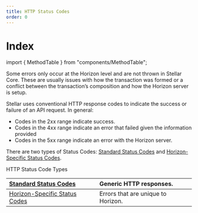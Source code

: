 ```yaml
---
title: HTTP Status Codes
order: 0
---
```


# Index

import { MethodTable } from "components/MethodTable";

Some errors only occur at the Horizon level and are not thrown in Stellar Core. These are usually issues with how the transaction was formed or a conflict between the transaction’s composition and how the Horizon server is setup.

Stellar uses conventional HTTP response codes to indicate the success or failure of an API request. In general:

* Codes in the 2xx range indicate success.
* Codes in the 4xx range indicate an error that failed given the information provided
* Codes in the 5xx range indicate an error with the Horizon server.

There are two types of Status Codes: [Standard Status Codes](standard.md) and [Horizon-Specific Status Codes](https://github.com/slideloft/new-docs/tree/046158a008b14dc6d54bdd6f4c48e078c303a05e/content/api/errors/http-status-codes/horizon-specific.mdx).



HTTP Status Code Types

| [Standard Status Codes](https://developers.stellar.org/api/errors/http-status-codes/standard/) | Generic HTTP responses. |
| :--- | :--- |
| [Horizon-Specific Status Codes](https://developers.stellar.org/api/errors/http-status-codes/horizon-specific/) | Errors that are unique to Horizon. |

